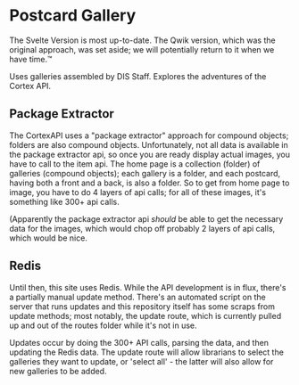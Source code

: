 # Postcard Gallery

The Svelte Version is most up-to-date.  The Qwik version, which was the original approach, was set aside; we will potentially return to it when we have time.™

Uses galleries assembled by DIS Staff.  Explores the adventures of the Cortex API.

## Package Extractor

The CortexAPI uses a "package extractor" approach for compound objects; folders are also compound objects.  Unfortunately, not all data is available in the package extractor api, so once you are ready display actual images, you have to call to the item api.  The home page is a collection (folder) of galleries (compound objects); each gallery is a folder, and each postcard, having both a front and a back, is also a folder.  So to get from home page to image, you have to do 4 layers of api calls; for all of these images, it's something like 300+ api calls.

(Apparently the package extractor api _should_ be able to get the necessary data for the images, which would chop off probably 2 layers of api calls, which would be nice.

## Redis

Until then, this site uses Redis.  While the API development is in flux, there's a partially manual update method.  There's an automated script on the server that runs updates and this repository itself has some scraps from update methods; most notably, the update route, which is currently pulled up and out of the routes folder while it's not in use.  

Updates occur by doing the 300+ API calls, parsing the data, and then updating the Redis data.  The update route will allow librarians to select the galleries they want to update, or 'select all' - the latter will also allow for new galleries to be added.  
